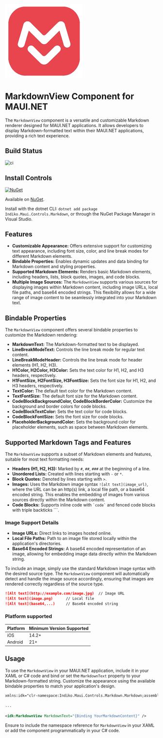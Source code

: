 ![](nuget.png)

# MarkdownView Component for MAUI.NET

The `MarkdownView` component is a versatile and customizable Markdown renderer designed for MAUI.NET applications. It allows developers to display Markdown-formatted text within their MAUI.NET applications, providing a rich text experience.

## Build Status
![ci](https://github.com/0xc3u/Indiko.Maui.Controls.Markdown/actions/workflows/ci.yml/badge.svg)

## Install Controls
[![NuGet](https://img.shields.io/nuget/v/Indiko.Maui.Controls.Markdown.svg?label=NuGet)](https://www.nuget.org/packages/Indiko.Maui.Controls.Markdown/)

Available on [NuGet](http://www.nuget.org/packages/Indiko.Maui.Controls.Markdown).

Install with the dotnet CLI: `dotnet add package Indiko.Maui.Controls.Markdown`, or through the NuGet Package Manager in Visual Studio.


## Features

- **Customizable Appearance:** Offers extensive support for customizing text appearance, including font size, color, and line break modes for different Markdown elements.
- **Bindable Properties:** Enables dynamic updates and data binding for Markdown content and styling properties.
- **Supported Markdown Elements:** Renders basic Markdown elements, including headers, lists, block quotes, images, and code blocks.
- **Multiple Image Sources:** The `MarkdownView` supports various sources for displaying images within Markdown content, including image URLs, local file paths, and base64 encoded strings. This flexibility allows for a wide range of image content to be seamlessly integrated into your Markdown text.

## Bindable Properties

The `MarkdownView` component offers several bindable properties to customize the Markdown rendering:

- **MarkdownText:** The Markdown-formatted text to be displayed.
- **LineBreakModeText:** Controls the line break mode for regular text content.
- **LineBreakModeHeader:** Controls the line break mode for header elements (H1, H2, H3).
- **H1Color, H2Color, H3Color:** Sets the text color for H1, H2, and H3 headers, respectively.
- **H1FontSize, H2FontSize, H3FontSize:** Sets the font size for H1, H2, and H3 headers, respectively.
- **TextColor:** The default text color for the Markdown content.
- **TextFontSize:** The default font size for the Markdown content.
- **CodeBlockBackgroundColor, CodeBlockBorderColor:** Customize the background and border colors for code blocks.
- **CodeBlockTextColor:** Sets the text color for code blocks.
- **CodeBlockFontSize:** Sets the font size for code blocks.
- **PlaceholderBackgroundColor:** Sets the background color for placeholder elements, such as space between Markdown elements.

## Supported Markdown Tags and Features

The `MarkdownView` supports a subset of Markdown elements and features, suitable for most text formatting needs:

- **Headers (H1, H2, H3):** Marked by `#`, `##`, `###` at the beginning of a line.
- **Unordered Lists:** Created with lines starting with `-` or `*`.
- **Block Quotes:** Denoted by lines starting with `>`.
- **Images:** Uses the Markdown image syntax `![alt text](image_url)`, where the URL can be an http(s) link, a local file path, or a base64 encoded string. This enables the embedding of images from various sources directly within the Markdown content.
- **Code Blocks:** Supports inline code with `` `code` `` and fenced code blocks with triple backticks ```.

### Image Support Details

- **Image URLs:** Direct links to images hosted online.
- **Local File Paths:** Path to an image file stored locally within the application's directories.
- **Base64 Encoded Strings:** A base64 encoded representation of an image, allowing for embedding image data directly within the Markdown string.

To include an image, simply use the standard Markdown image syntax with the desired source type. The `MarkdownView` component will automatically detect and handle the image source accordingly, ensuring that images are rendered correctly regardless of the source type.

```markdown
![Alt text](http://example.com/image.jpg)  // Image URL
![Alt text](image.png)      // Local file
![Alt text](base64,...)     // Base64 encoded string
```

### Platform supported

| Platform | Minimum Version Supported |
|----------|--------------------------|
| iOS      |   14.2+         |
| Android  |   21+   |

## Usage

To use the `MarkdownView` in your MAUI.NET application, include it in your XAML or C# code and bind or set the `MarkdownText` property to your Markdown-formatted string. Customize the appearance using the available bindable properties to match your application's design.

```xml
xmlns:idk="clr-namespace:Indiko.Maui.Controls.Markdown.Markdown;assembly=Indiko.Maui.Controls.Markdown.Markdown"

...

<idk:MarkdownView MarkdownText="{Binding YourMarkdownContent}" />
```

Ensure to include the namespace reference for `MarkdownView` in your XAML or add the component programmatically in your C# code.
